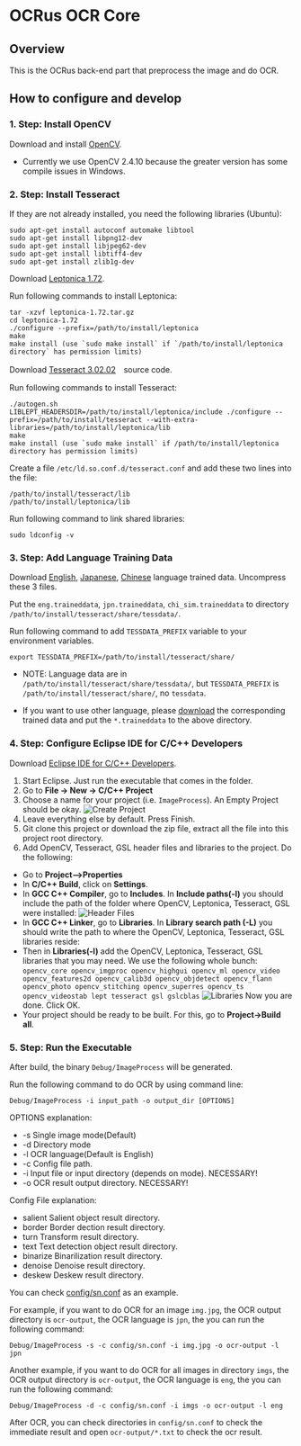 # OCRus OCR Core

## Overview
This is the OCRus back-end part that preprocess the image and do OCR. 

## How to configure and develop

### 1. Step: Install OpenCV
Download and install [OpenCV](http://docs.opencv.org/3.0-last-rst/doc/tutorials/introduction/linux_install/linux_install.html).

* Currently we use OpenCV 2.4.10 because the greater version has some compile issues in Windows.

### 2. Step: Install Tesseract
If they are not already installed, you need the following libraries (Ubuntu):

```
sudo apt-get install autoconf automake libtool
sudo apt-get install libpng12-dev
sudo apt-get install libjpeg62-dev
sudo apt-get install libtiff4-dev
sudo apt-get install zlib1g-dev
```

Download [Leptonica 1.72](http://www.leptonica.org/download.html).

Run following commands to install Leptonica:

```
tar -xzvf leptonica-1.72.tar.gz
cd leptonica-1.72
./configure --prefix=/path/to/install/leptonica
make
make install (use `sudo make install` if `/path/to/install/leptonica directory` has permission limits)
```
Download [Tesseract 3.02.02](https://code.google.com/p/tesseract-ocr/downloads/detail?name=tesseract-ocr-3.02.02.tar.gz&can=2&q=)　source code.

Run following commands to install Tesseract:

```
./autogen.sh
LIBLEPT_HEADERSDIR=/path/to/install/leptonica/include ./configure --prefix=/path/to/install/tesseract --with-extra-libraries=/path/to/install/leptonica/lib
make
make install (use `sudo make install` if /path/to/install/leptonica directory has permission limits)
```

Create a file `/etc/ld.so.conf.d/tesseract.conf` and add these two lines into the file:

```
/path/to/install/tesseract/lib
/path/to/install/leptonica/lib
```

Run following command to link shared libraries:

```
sudo ldconfig -v
```

### 3. Step: Add Language Training Data
Download [English](https://code.google.com/p/tesseract-ocr/downloads/detail?name=tesseract-ocr-3.02.eng.tar.gz&can=2&q=), [Japanese](https://code.google.com/p/tesseract-ocr/downloads/detail?name=tesseract-ocr-3.02.jpn.tar.gz&can=2&q=), [Chinese](https://code.google.com/p/tesseract-ocr/downloads/detail?name=tesseract-ocr-3.02.chi_sim.tar.gz&can=2&q=) language trained data. Uncompress these 3 files.

Put the `eng.traineddata`, `jpn.traineddata`, `chi_sim.traineddata` to directory `/path/to/install/tesseract/share/tessdata/`.

Run following command to add `TESSDATA_PREFIX` variable to your environment variables.

```
export TESSDATA_PREFIX=/path/to/install/tesseract/share/
```

* NOTE: Language data are in `/path/to/install/tesseract/share/tessdata/`, but `TESSDATA_PREFIX` is `/path/to/install/tesseract/share/`, no `tessdata`.

* If you want to use other language, please [download](https://code.google.com/p/tesseract-ocr/downloads/list) the corresponding trained data and put the `*.traineddata` to the above directory.

### 4. Step: Configure Eclipse IDE for C/C++ Developers
Download [Eclipse IDE for C/C++ Developers](http://www.eclipse.org/downloads/packages/eclipse-ide-cc-developers/heliossr2).

1. Start Eclipse. Just run the executable that comes in the folder.
2. Go to **File -> New -> C/C++ Project**
3. Choose a name for your project (i.e. `ImageProcess`). An Empty Project should be okay.
        ![Create Project](screenshot/createProject.png "Create Project")
4. Leave everything else by default. Press Finish.
5. Git clone this project or download the zip file, extract all the file into this project root directory.
6. Add OpenCV, Tesseract, GSL header files and libraries to the project. Do the following:
 + Go to **Project–>Properties**
 + In **C/C++ Build**, click on **Settings**.
 + In **GCC C++ Compiler**, go to **Includes**. In **Include paths(-l)** you should include the path of the folder where OpenCV, Leptonica, Tesseract, GSL were installed:
        ![Header Files](screenshot/headerFiles.png "Header Files")
 + In **GCC C++ Linker**, go to **Libraries**. In **Library search path (-L)** you should write the path to where the OpenCV, Leptonica, Tesseract, GSL libraries reside:
 + Then in **Libraries(-l)** add the OpenCV, Leptonica, Tesseract, GSL libraries that you may need. We use the following whole bunch:
        ```
        opencv_core opencv_imgproc opencv_highgui opencv_ml opencv_video opencv_features2d opencv_calib3d opencv_objdetect opencv_flann opencv_photo opencv_stitching opencv_superres opencv_ts opencv_videostab
        lept
        tesseract
        gsl
        gslcblas
        ```
        ![Libraries](screenshot/libraries.png "Libraries")
    Now you are done. Click OK.
 + Your project should be ready to be built. For this, go to **Project->Build all**.
 
### 5. Step: Run the Executable
After build, the binary `Debug/ImageProcess` will be generated.

Run the following command to do OCR by using command line:

```
Debug/ImageProcess -i input_path -o output_dir [OPTIONS]
```

OPTIONS explanation:

* -s	Single image mode(Default)
* -d	Directory mode
* -l	OCR language(Default is English)
* -c    Config file path.
* -i	Input file or input directory (depends on mode). NECESSARY!
* -o	OCR result output directory. NECESSARY!

Config File explanation:

* salient   Salient object result directory.
* border    Border dection result directory.
* turn      Transform result directory.
* text      Text detection object result directory.
* binarize  Binarilization result directory.
* denoise   Denoise result directory.
* deskew    Deskew result directory.

You can check [config/sn.conf](http://192.168.140.36/snapnote/snapnoteocrcore/blob/master/config/sn.conf) as an example.

For example, if you want to do OCR for an image `img.jpg`, the OCR output directory is `ocr-output`, the OCR language is `jpn`, the you can run the following command:

```
Debug/ImageProcess -s -c config/sn.conf -i img.jpg -o ocr-output -l jpn
```

Another example, if you want to do OCR for all images in directory `imgs`, the OCR output directory is `ocr-output`, the OCR language is `eng`, the you can run the following command:

```
Debug/ImageProcess -d -c config/sn.conf -i imgs -o ocr-output -l eng
```

After OCR, you can check directories in `config/sn.conf` to check the immediate result and open `ocr-output/*.txt` to check the ocr result.
